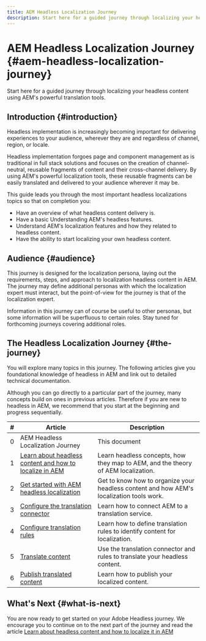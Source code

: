 ```yaml
---
title: AEM Headless Localization Journey
description: Start here for a guided journey through localizing your headless content using AEM's powerful translation tools.
---
```

# AEM Headless Localization Journey {#aem-headless-localization-journey}

Start here for a guided journey through localizing your headless content using AEM's powerful translation tools.

## Introduction {#introduction}

Headless implementation is increasingly becoming important for delivering experiences to your audience, wherever they are and regardless of channel, region, or locale.

Headless implementation forgoes page and component management as is traditional in full stack solutions and focuses on the creation of channel-neutral, reusable fragments of content and their cross-channel delivery. By using AEM's powerful localization tools, these reusable fragments can be easily translated and delivered to your audience wherever it may be.

This guide leads you through the most important headless localizations topics so that on completion you:

* Have an overview of what headless content delivery is.
* Have a basic Understanding AEM's headless features.
* Understand AEM's localization features and how they related to headless content.
* Have the ability to start localizing your own headless content.

## Audience {#audience}

This journey is designed for the localization persona, laying out the requirements, steps, and approach to localization headless content in AEM. The journey may define additional personas with which the localization expert must interact, but the point-of-view for the journey is that of the localization expert.

Information in this journey can of course be useful to other personas, but some information will be superfluous to certain roles. Stay tuned for forthcoming journeys covering additional roles.

## The Headless Localization Journey {#the-journey}

You will explore many topics in this journey. The following articles give you foundational knowledge of headless in AEM and link out to detailed technical documentation.

Although you can go directly to a particular part of the journey, many concepts build on ones in previous articles. Therefore if you are new to headless in AEM, we recommend that you start at the beginning and progress sequentially.

|#|Article|Description|
|---|---|---|
|0|AEM Headless Localization Journey|This document|
|1|[Learn about headless content and how to localize in AEM](learn-about.md)|Learn headless concepts, how they map to AEM, and the theory of AEM localization.|
|2|[Get started with AEM headless localization](getting-started.md)|Get to know how to organize your headless content and how AEM's localization tools work.|
|3|[Configure the translation connector](configure-connector.md)|Learn how to connect AEM to a translation service.|
|4|[Configure translation rules](translation-rules.md)|Learn how to define translation rules to identify content for localization.|
|5|[Translate content](translate-content.md)|Use the translation connector and rules to translate your headless content.|
|6|[Publish translated content](publish-content.md)|Learn how to publish your localized content.|

## What's Next {#what-is-next}

You are now ready to get started on your Adobe Headless journey. We encourage you to continue on to the next part of the journey and read the article [Learn about headless content and how to localize it in AEM](learn-about.md)
